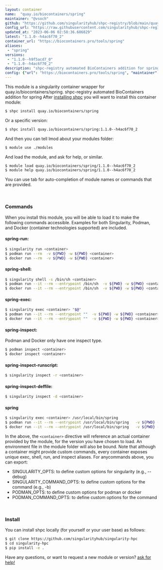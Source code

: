 ```yaml
---
layout: container
name:  "quay.io/biocontainers/spring"
maintainer: "@vsoch"
github: "https://github.com/singularityhub/shpc-registry/blob/main/quay.io/biocontainers/spring/container.yaml"
config_url: "https://raw.githubusercontent.com/singularityhub/shpc-registry/main/quay.io/biocontainers/spring/container.yaml"
updated_at: "2023-06-06 02:58:36.686829"
latest: "1.1.0--h4ac6f70_2"
container_url: "https://biocontainers.pro/tools/spring"
aliases:
 - "spring"
versions:
 - "1.1.0--h9f5acd7_0"
 - "1.1.0--h4ac6f70_2"
description: "shpc-registry automated BioContainers addition for spring"
config: {"url": "https://biocontainers.pro/tools/spring", "maintainer": "@vsoch", "description": "shpc-registry automated BioContainers addition for spring", "latest": {"1.1.0--h4ac6f70_2": "sha256:07f915837048af7a3c36cc13e0f2ee26877c222113f5eed0fad831a9d3814ef4"}, "tags": {"1.1.0--h9f5acd7_0": "sha256:cef9815bea26dd1f47e3cb3a2ac71f03ac0c372972bab8e80b43e56bc3ce1a0f", "1.1.0--h4ac6f70_2": "sha256:07f915837048af7a3c36cc13e0f2ee26877c222113f5eed0fad831a9d3814ef4"}, "docker": "quay.io/biocontainers/spring", "aliases": {"spring": "/usr/local/bin/spring"}}
---
```


This module is a singularity container wrapper for quay.io/biocontainers/spring.
shpc-registry automated BioContainers addition for spring
After [installing shpc](#install) you will want to install this container module:


```bash
$ shpc install quay.io/biocontainers/spring
```

Or a specific version:

```bash
$ shpc install quay.io/biocontainers/spring:1.1.0--h4ac6f70_2
```

And then you can tell lmod about your modules folder:

```bash
$ module use ./modules
```

And load the module, and ask for help, or similar.

```bash
$ module load quay.io/biocontainers/spring/1.1.0--h4ac6f70_2
$ module help quay.io/biocontainers/spring/1.1.0--h4ac6f70_2
```

You can use tab for auto-completion of module names or commands that are provided.

<br>

### Commands

When you install this module, you will be able to load it to make the following commands accessible.
Examples for both Singularity, Podman, and Docker (container technologies supported) are included.

#### spring-run:

```bash
$ singularity run <container>
$ podman run --rm  -v ${PWD} -w ${PWD} <container>
$ docker run --rm  -v ${PWD} -w ${PWD} <container>
```

#### spring-shell:

```bash
$ singularity shell -s /bin/sh <container>
$ podman run --it --rm --entrypoint /bin/sh  -v ${PWD} -w ${PWD} <container>
$ docker run --it --rm --entrypoint /bin/sh  -v ${PWD} -w ${PWD} <container>
```

#### spring-exec:

```bash
$ singularity exec <container> "$@"
$ podman run --it --rm --entrypoint ""  -v ${PWD} -w ${PWD} <container> "$@"
$ docker run --it --rm --entrypoint ""  -v ${PWD} -w ${PWD} <container> "$@"
```

#### spring-inspect:

Podman and Docker only have one inspect type.

```bash
$ podman inspect <container>
$ docker inspect <container>
```

#### spring-inspect-runscript:

```bash
$ singularity inspect -r <container>
```

#### spring-inspect-deffile:

```bash
$ singularity inspect -d <container>
```


#### spring

```bash
$ singularity exec <container> /usr/local/bin/spring
$ podman run --it --rm --entrypoint /usr/local/bin/spring   -v ${PWD} -w ${PWD} <container> -c " $@"
$ docker run --it --rm --entrypoint /usr/local/bin/spring   -v ${PWD} -w ${PWD} <container> -c " $@"
```



In the above, the `<container>` directive will reference an actual container provided
by the module, for the version you have chosen to load. An environment file in the
module folder will also be bound. Note that although a container
might provide custom commands, every container exposes unique exec, shell, run, and
inspect aliases. For anycommands above, you can export:

 - SINGULARITY_OPTS: to define custom options for singularity (e.g., --debug)
 - SINGULARITY_COMMAND_OPTS: to define custom options for the command (e.g., -b)
 - PODMAN_OPTS: to define custom options for podman or docker
 - PODMAN_COMMAND_OPTS: to define custom options for the command

<br>

### Install

You can install shpc locally (for yourself or your user base) as follows:

```bash
$ git clone https://github.com/singularityhub/singularity-hpc
$ cd singularity-hpc
$ pip install -e .
```

Have any questions, or want to request a new module or version? [ask for help!](https://github.com/singularityhub/singularity-hpc/issues)